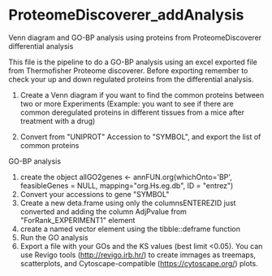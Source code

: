 # ProteomeDiscoverer_addAnalysis
Venn diagram and GO-BP analysis using proteins from ProteomeDiscoverer differential analysis

This file is the pipeline to do a GO-BP analysis using an excel exported file from Thermofisher Proteome discoverer.
Before exporting remember to check your up and down regulated proteins from the differential analysis.


1) Create a Venn diagram if you want to find the common proteins between two or more Experiments (Example: you want to 
see if there are common deregulated proteins in different tissues from a mice after treatment with a drug)

2) Convert from "UNIPROT" Accession to "SYMBOL", and export the list of common proteins

GO-BP analysis
1) create the object allGO2genes <- annFUN.org(whichOnto='BP', feasibleGenes = NULL, mapping="org.Hs.eg.db", ID = "entrez")
2) Convert your accessions to gene "SYMBOL"
3) Create a new deta.frame using only the columnsENTEREZID just converted and adding the column AdjPvalue from "ForRank_EXPERIMENT1" element
4) create a named vector element using the tibble::deframe function
5) Run the GO analysis
6) Export a file with your GOs and the KS values (best limit <0.05). You can use Revigo tools (http://revigo.irb.hr/) to create immages as treemaps, scatterplots, 
and Cytoscape-compatible (https://cytoscape.org/) plots.
